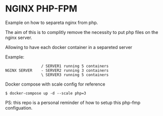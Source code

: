 # NGINX PHP-FPM

Example on how to separeta nginx from php.

The aim of this is to complitly remove the necessity to put php files on the nginx server.

Allowing to have each docker container in a separeted server

Example:
```
                / SERVER1 running 5 containers
NGINX SERVER    - SERVER2 running 3 containers
                \ SERVER3 running 5 containers
```

Docker compose with scale config for reference

`$ docker-compose up -d --scale php=3`

PS: this repo is a personal reminder of how to setup this php-fmp configuation.